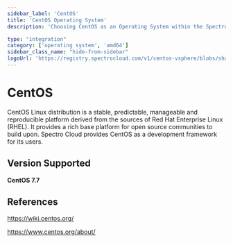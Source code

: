 ```yaml
---
sidebar_label: 'CentOS'
title: 'CentOS Operating System'
description: 'Choosing CentOS as an Operating System within the Spectro Cloud Console'

type: "integration"
category: ['operating system', 'amd64']
sidebar_class_name: "hide-from-sidebar"
logoUrl: 'https://registry.spectrocloud.com/v1/centos-vsphere/blobs/sha256:fe51960e2a05745b7b9217e244e47fac401edcdb184b500d75cc537cecb81ef1?type=image/png'
---
```






# CentOS

CentOS Linux distribution is a stable, predictable, manageable and reproducible platform derived from the sources of Red Hat Enterprise Linux (RHEL). It provides a rich base platform for open source communities to build upon. Spectro Cloud provides CentOS as a development framework for  its users.

## Version Supported

**CentOS 7.7**


## References

https://wiki.centos.org/

https://www.centos.org/about/
